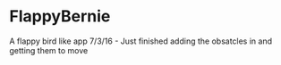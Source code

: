 # FlappyBernie
A flappy bird like app
7/3/16 - Just finished adding the obsatcles in and getting them to move
